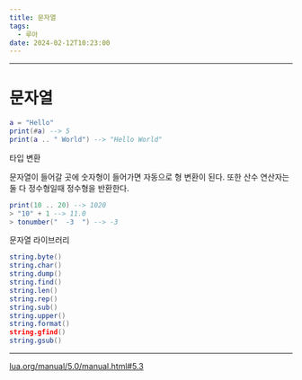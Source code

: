 ```yaml
---
title: 문자열
tags:
  - 루아
date: 2024-02-12T10:23:00
---
```

---

# 문자열

```lua
a = "Hello"
print(#a) --> 5
print(a .. " World") --> "Hello World"
```

타입 변환

문자열이 들어갈 곳에 숫자형이 들어가면 자동으로 형 변환이 된다.
또한 산수 연산자는 둘 다 정수형일때 정수형을 반환한다.

```lua
print(10 .. 20) --> 1020
> "10" + 1 --> 11.0
> tonumber("  -3  ") --> -3
```

문자열 라이브러리

```lua
string.byte()
string.char()
string.dump()
string.find()
string.len()
string.rep()
string.sub()
string.upper()
string.format()
string.gfind()
string.gsub()
```

---

[lua.org/manual/5.0/manual.html#5.3](https://www.lua.org/manual/5.0/manual.html#5.3)
